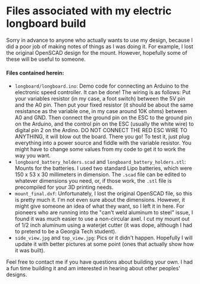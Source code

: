 # Files associated with my electric longboard build

Sorry in advance to anyone who actually wants to use my design, because I did a poor job of making notes of things as I was doing it. For example, I lost the original OpenSCAD design for the mount. However, hopefully some of these will be useful to someone.

#### Files contained herein:

 - `longboard/longboard.ino`: Demo code for connecting an Arduino to the electronic speed controller. It can be done! The wiring is as follows: Put your variables resistor (in my case, a foot switch) between the 5V pin and the A0 pin. Then put your fixed resistor (it should be about the same resistance as the variable one, in my case around 10K ohms) between A0 and GND. Then connect the ground pin on the ESC to the ground pin on the Arduino, and the control pin on the ESC (usually the white wire) to digital pin 2 on the Ardino. DO NOT CONNECT THE RED ESC WIRE TO ANYTHING, it will blow out the board. There you go! To test it, just plug everything into a power source and fiddle with the variable resistor. You might have to change some values from my code to get it to work the way you want.
 - `longboard_battery_holders.scad` and `longboard_battery_holders.stl`: Mounts for the batteries. I used two standard Lipo batteries, which were 150 x 53 x 30 millimeters in dimension. The `.scad` file can be edited to whatever dimensions you need, or, if those work, the `.stl` file is precompiled for your 3D printing needs.
 - `mount_final.dxf`: Unfortunately, I lost the original OpenSCAD file, so this is pretty much it. I'm not even sure about the dimensions. However, it might give someone an idea of what they want, so I left it in here. For pioneers who are running into the "can't weld aluminum to steel" issue, I found it was much easier to use a non-circular axel. I cut my mount out of 1/2 inch aluminum using a waterjet cutter (it was dope, although I had to pretend to be a Georgia Tech student).
 - `side_view.jpg` and `top_view.jpg`: Pics or it didn't happen. Hopefully I will update it with better pictures at some point (ones that actually show how it was built).

Feel free to contact me if you have questions about building your own. I had a fun time building it and am interested in hearing about other peoples' designs.
